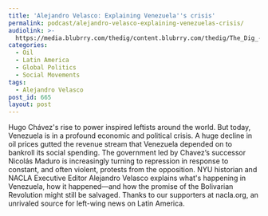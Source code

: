 ```yaml
---
title: 'Alejandro Velasco: Explaining Venezuela''s crisis'
permalink: podcast/alejandro-velasco-explaining-venezuelas-crisis/
audiolink: >-
  https://media.blubrry.com/thedig/content.blubrry.com/thedig/The_Dig_-_EP_36_-_Velasco.mp3
categories:
  - Oil
  - Latin America
  - Global Politics
  - Social Movements
tags:
  - Alejandro Velasco
post_id: 665
layout: post
---
```


Hugo Chávez's rise to power inspired leftists around the world. But today, Venezuela is in a profound economic and political crisis. A huge decline in oil prices gutted the revenue stream that Venezuela depended on to bankroll its social spending. The government led by Chavez’s successor Nicolás Maduro is increasingly turning to repression in response to constant, and often violent, protests from the opposition. NYU historian and NACLA Executive Editor Alejandro Velasco explains what's happening in Venezuela, how it happened—and how the promise of the Bolivarian Revolution might still be salvaged. Thanks to our supporters at nacla.org, an unrivaled source for left-wing news on Latin America.
